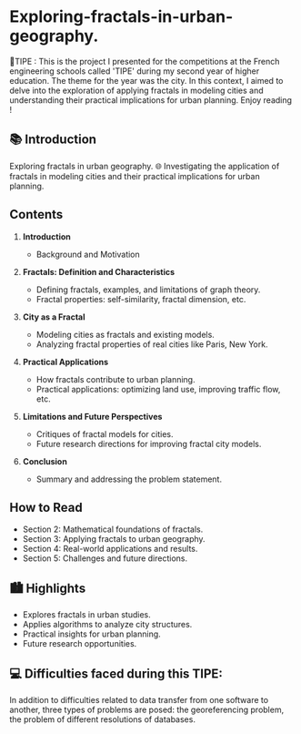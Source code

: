 # Exploring-fractals-in-urban-geography.

🧠TIPE : This is the project I presented for the competitions at the French engineering schools called 'TIPE' during my second year of higher education. The theme for the year was the city. In this context, I aimed to delve into the exploration of applying fractals in modeling cities and understanding their practical implications for urban planning. Enjoy reading !

## 📚 Introduction

Exploring fractals in urban geography. 🌐 Investigating the application of fractals in modeling cities and their practical implications for urban planning.

## Contents

1. **Introduction**
    - Background and Motivation

2. **Fractals: Definition and Characteristics**
    - Defining fractals, examples, and limitations of graph theory.
    - Fractal properties: self-similarity, fractal dimension, etc.

3. **City as a Fractal**
    - Modeling cities as fractals and existing models.
    - Analyzing fractal properties of real cities like Paris, New York.

4. **Practical Applications**
    - How fractals contribute to urban planning.
    - Practical applications: optimizing land use, improving traffic flow, etc.

5. **Limitations and Future Perspectives**
    - Critiques of fractal models for cities.
    - Future research directions for improving fractal city models.

6. **Conclusion**
    - Summary and addressing the problem statement.

## How to Read

- Section 2: Mathematical foundations of fractals.
- Section 3: Applying fractals to urban geography.
- Section 4: Real-world applications and results.
- Section 5: Challenges and future directions.

## 🏙 Highlights

- Explores fractals in urban studies.
- Applies algorithms to analyze city structures.
- Practical insights for urban planning.
- Future research opportunities.

## 💻 Difficulties faced during this TIPE:
In addition to difficulties related to data transfer from one software to another, three types of problems are posed: the georeferencing problem, the problem of different resolutions of databases.
